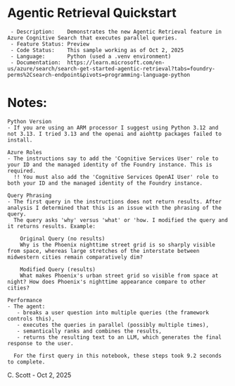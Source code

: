 # Agentic Retrieval Quickstart

```
 - Description:    Demonstrates the new Agentic Retrieval feature in Azure Cognitive Search that executes parallel queries.
 - Feature Status: Preview
 - Code Status:    This sample working as of Oct 2, 2025
 - Language:       Python (used a .venv environment)
 - Documentation:  https://learn.microsoft.com/en-us/azure/search/search-get-started-agentic-retrieval?tabs=foundry-perms%2Csearch-endpoint&pivots=programming-language-python
```

# Notes:
    Python Version
    - If you are using an ARM processor I suggest using Python 3.12 and not 3.13. I tried 3.13 and the openai and aiohttp packages failed to install.

    Azure Roles
    - The instructions say to add the 'Cognitive Services User' role to your ID and the managed identity of the Foundry instance. This is required.
      !! You must also add the 'Cognitive Services OpenAI User' role to both your ID and the managed identity of the Foundry instance.

    Query Phrasing
    - The first query in the instructions does not return results. After analysis I determined that this is an issue with the phrasing of the query.
      The query asks 'why' versus 'what' or 'how. I modified the query and it returns results. Example:
      
        Original Query (no results)
        Why is the Phoenix nighttime street grid is so sharply visible from space, whereas large stretches of the interstate between midwestern cities remain comparatively dim?
    
        Modified Query (results)
        What makes Phoenix's urban street grid so visible from space at night? How does Phoenix's nighttime appearance compare to other cities?

    Performance
    - The agent:
       - breaks a user question into multiple queries (the framework controls this),
       - executes the queries in parallel (possibly multiple times),
       - semantically ranks and combines the results,
       - returns the resulting text to an LLM, which generates the final response to the user.

      For the first query in this notebook, these steps took 9.2 seconds to complete.

C. Scott - Oct 2, 2025
